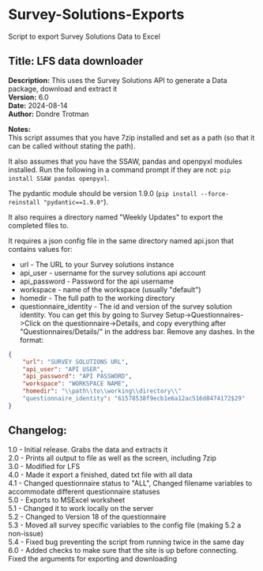 # Survey-Solutions-Exports
Script to export Survey Solutions Data to Excel

## Title: LFS data downloader
**Description:** This uses the Survey Solutions API to generate a Data package, download and extract it  
**Version:** 6.0  
**Date:** 2024-08-14  
**Author:** Dondre Trotman  

**Notes:**  
This script assumes that you have 7zip installed and set as a path (so that it can be called without stating the path). 

It also assumes that you have the SSAW, pandas and openpyxl modules installed. Run the following in a command prompt if they are not: `pip install SSAW pandas openpyxl`. 

The pydantic module should be version 1.9.0 (`pip install --force-reinstall "pydantic==1.9.0"`).   

It also requires a directory named "Weekly Updates" to export the completed files to.

It requires a json config file in the same directory named api.json that contains values for:
- url - The URL to your Survey solutions instance
- api_user - username for the survey solutions api account
- api_password - Password for the api username
- workspace - name of the workspace (usually "default")
- homedir - The full path to the working directory
- questionnaire_identity - The id and version of the survey solution identity. You can get this by going to Survey Setup->Questionnaires->Click on the questionnaire->Details, and copy everything after "Questionnaires/Details/" in the address bar. Remove any dashes.
In the format:  
```json
{
    "url": "SURVEY SOLUTIONS URL",
    "api_user": "API USER",
    "api_password": "API PASSWORD",
    "workspace": "WORKSPACE NAME",
    "homedir": "\\path\\to\\working\\directory\\"
    "questionnaire_identity": "61578538f9ecb1e6a12ac516d8474172$29"
}
```

## Changelog: 
1.0 - Initial release. Grabs the data and extracts it  
2.0 - Prints all output to file as well as the screen, including 7zip  
3.0 - Modified for LFS  
4.0 - Made it export a finished, dated txt file with all data  
4.1 - Changed questionnaire status to "ALL", Changed filename variables to accommodate different questionnaire statuses  
5.0 - Exports to MSExcel worksheet  
5.1 - Changed it to work locally on the server  
5.2 - Changed to Version 18 of the questionnaire  
5.3 - Moved all survey specific variables to the config file (making 5.2 a non-issue)  
5.4 - Fixed bug preventing the script from running twice in the same day  
6.0 - Added checks to make sure that the site is up before connecting. Fixed the arguments for exporting and downloading  
